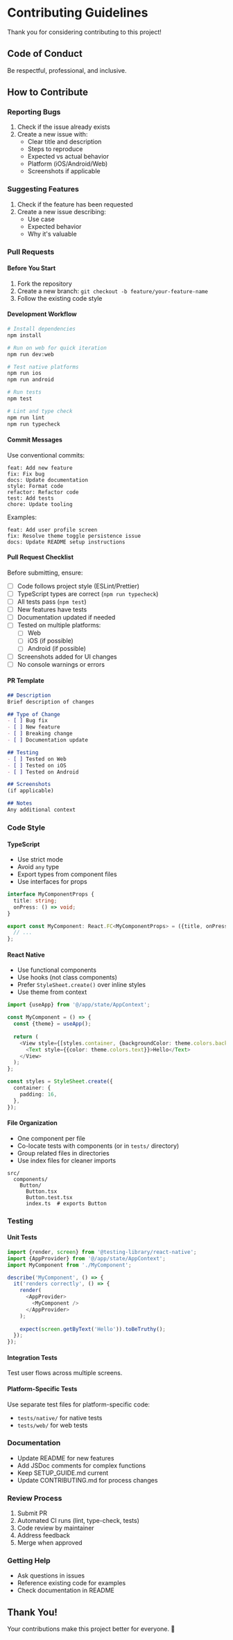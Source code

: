# Contributing Guidelines

Thank you for considering contributing to this project!

## Code of Conduct

Be respectful, professional, and inclusive.

## How to Contribute

### Reporting Bugs

1. Check if the issue already exists
2. Create a new issue with:
   - Clear title and description
   - Steps to reproduce
   - Expected vs actual behavior
   - Platform (iOS/Android/Web)
   - Screenshots if applicable

### Suggesting Features

1. Check if the feature has been requested
2. Create a new issue describing:
   - Use case
   - Expected behavior
   - Why it's valuable

### Pull Requests

#### Before You Start

1. Fork the repository
2. Create a new branch: `git checkout -b feature/your-feature-name`
3. Follow the existing code style

#### Development Workflow

```bash
# Install dependencies
npm install

# Run on web for quick iteration
npm run dev:web

# Test native platforms
npm run ios
npm run android

# Run tests
npm test

# Lint and type check
npm run lint
npm run typecheck
```

#### Commit Messages

Use conventional commits:

```
feat: Add new feature
fix: Fix bug
docs: Update documentation
style: Format code
refactor: Refactor code
test: Add tests
chore: Update tooling
```

Examples:
```
feat: Add user profile screen
fix: Resolve theme toggle persistence issue
docs: Update README setup instructions
```

#### Pull Request Checklist

Before submitting, ensure:

- [ ] Code follows project style (ESLint/Prettier)
- [ ] TypeScript types are correct (`npm run typecheck`)
- [ ] All tests pass (`npm test`)
- [ ] New features have tests
- [ ] Documentation updated if needed
- [ ] Tested on multiple platforms:
  - [ ] Web
  - [ ] iOS (if possible)
  - [ ] Android (if possible)
- [ ] Screenshots added for UI changes
- [ ] No console warnings or errors

#### PR Template

```markdown
## Description
Brief description of changes

## Type of Change
- [ ] Bug fix
- [ ] New feature
- [ ] Breaking change
- [ ] Documentation update

## Testing
- [ ] Tested on Web
- [ ] Tested on iOS
- [ ] Tested on Android

## Screenshots
(if applicable)

## Notes
Any additional context
```

### Code Style

#### TypeScript

- Use strict mode
- Avoid `any` type
- Export types from component files
- Use interfaces for props

```typescript
interface MyComponentProps {
  title: string;
  onPress: () => void;
}

export const MyComponent: React.FC<MyComponentProps> = ({title, onPress}) => {
  // ...
};
```

#### React Native

- Use functional components
- Use hooks (not class components)
- Prefer `StyleSheet.create()` over inline styles
- Use theme from context

```typescript
import {useApp} from '@/app/state/AppContext';

const MyComponent = () => {
  const {theme} = useApp();
  
  return (
    <View style={[styles.container, {backgroundColor: theme.colors.background}]}>
      <Text style={{color: theme.colors.text}}>Hello</Text>
    </View>
  );
};

const styles = StyleSheet.create({
  container: {
    padding: 16,
  },
});
```

#### File Organization

- One component per file
- Co-locate tests with components (or in `tests/` directory)
- Group related files in directories
- Use index files for cleaner imports

```
src/
  components/
    Button/
      Button.tsx
      Button.test.tsx
      index.ts  # exports Button
```

### Testing

#### Unit Tests

```typescript
import {render, screen} from '@testing-library/react-native';
import {AppProvider} from '@/app/state/AppContext';
import MyComponent from './MyComponent';

describe('MyComponent', () => {
  it('renders correctly', () => {
    render(
      <AppProvider>
        <MyComponent />
      </AppProvider>
    );
    
    expect(screen.getByText('Hello')).toBeTruthy();
  });
});
```

#### Integration Tests

Test user flows across multiple screens.

#### Platform-Specific Tests

Use separate test files for platform-specific code:
- `tests/native/` for native tests
- `tests/web/` for web tests

### Documentation

- Update README for new features
- Add JSDoc comments for complex functions
- Keep SETUP_GUIDE.md current
- Update CONTRIBUTING.md for process changes

### Review Process

1. Submit PR
2. Automated CI runs (lint, type-check, tests)
3. Code review by maintainer
4. Address feedback
5. Merge when approved

### Getting Help

- Ask questions in issues
- Reference existing code for examples
- Check documentation in README

## Thank You!

Your contributions make this project better for everyone. 🎉
